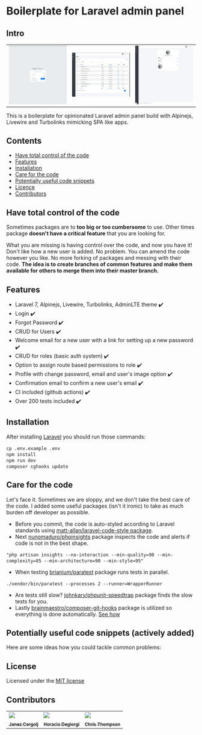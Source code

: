# Boilerplate for Laravel admin panel

## Intro
<table>
<tr>
<td>
<img src="https://github.com/jcergolj/laravellte-docs/blob/master/login.png" width="250px">
</td>
<td>
<img src="https://github.com/jcergolj/laravellte-docs/blob/master/users.png" width="250px">
</td>
<td style="margin-left:20px">
<img src="https://github.com/jcergolj/laravellte-docs/blob/master/profile.png" width="250px">
</td>
</tr>
</table>

This is a boilerplate for opinionated Laravel admin panel build with Alpinejs, Livewire and Turbolinks mimicking SPA like apps. 

## Contents
- [Have total control of the code](#control)
- [Features](#features)
- [Installation](#installation)
- [Care for the code](#code)
- [Potentially useful code snippets](#snippets)
- [Licence](#licence)
- [Contributors](#contributors)

## Have total control of the code
Sometimes packages are to **too big or too cumbersome** to use. Other times package **doesn't have a critical feature** that you are looking for.

What you are missing is having control over the code, and now you have it!
Don't like how a new user is added. No problem. You can amend the code however you like. No more forking of packages and messing with their code.
**The idea is to create branches of common features and make them available for others to merge them into their master branch.**

## Features
* Laravel 7, Alpinejs, Livewire, Turbolinks, AdminLTE theme :heavy_check_mark:
* Login :heavy_check_mark:
* Forgot Password :heavy_check_mark:
* CRUD for Users :heavy_check_mark:
* Welcome email for a new user with a link for setting up a new password :heavy_check_mark:
* CRUD for roles (basic auth system) :heavy_check_mark:
* Option to assign route based permissions to role :heavy_check_mark:
* Profile with change password, email and user's image option :heavy_check_mark:
* Confirmation email to confirm a new user's email :heavy_check_mark:
* CI included (github actions) :heavy_check_mark:
* Over 200 tests included :heavy_check_mark:

## Installation

After installing <a href="https://laravel.com/docs/7.0/">Laravel</a> you should run those commands:
```
cp .env.example .env
npm install
npm run dev
composer cghooks update
```

## Care for the code
Let's face it. Sometimes we are sloppy, and we don't take the best care of the code. I added some useful packages (isn't it ironic) to take as much burden off developer as possible.

- Before you commit, the code is auto-styled according to Laravel standards using [matt-allan/laravel-code-style package](https://github.com/matt-allan/laravel-code-style).
- Next [nunomaduro/phpinsights](https://github.com/nunomaduro/phpinsights) package inspects the code and alerts if code is not in the best shape.
```
"php artisan insights --no-interaction --min-quality=90 --min-complexity=85 --min-architecture=90 --min-style=95"
```
- When testing [brianium/paratest](https://github.com/paratestphp/paratest) package runs tests in parallel.
```
./vendor/bin/paratest --processes 2 --runner=WrapperRunner
```
- Are tests still slow? [johnkary/phpunit-speedtrap](https://github.com/johnkary/phpunit-speedtrap) package finds the slow tests for you.
- Lastly [brainmaestro/composer-git-hooks](https://github.com/BrainMaestro/composer-git-hooks) package is utilized so everything is done automatically.
<a href="https://github.com/jcergolj/laravellte/blob/master/composer.json#L45">See how</a>

## Potentially useful code snippets (actively added)
Here are some ideas how you could tackle common problems:

## License
Licensed under the [MIT license](https://github.com/deployphp/deployer/blob/master/LICENSE)

## Contributors
<table>
<tr>
<td>
<a href="https://github.com/jcergolj">
<img src="https://avatars0.githubusercontent.com/u/6940394?s=460&amp;u=b4eaa035a3526a442d7d09dbf4d9d3ca63bfc1a5&amp;v=4" width="100px">
<br />
<sub>
<b>Janez Cergolj</b>
</sub>
</a>
</td>
<td>
<a href="https://github.comq/horaciod">
<img src="https://avatars3.githubusercontent.com/u/1373814?s=400&u=eee905c70aa654bd5ee2aba896e531ab6b7949d4&v=4" width="100px">
<br />
<sub>
<b>Horacio Degiorgi</b>
</sub>
</a>
</td>
<td>
<a href="https://github.com/ChrisThompsonTLDR">
<img src="https://avatars0.githubusercontent.com/u/348801?s=400&u=c87a0ad57588c43838f95899e6dcd1ef678e5793&v=4" width="100px">
<br />
<sub>
<b>Chris Thompson</b>
</sub>
</a>
</td>
</tr>
</table>
